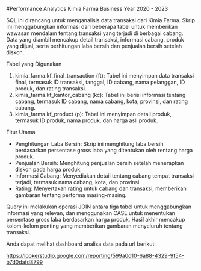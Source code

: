 #Performance Analytics Kimia Farma Business Year 2020 - 2023

SQL ini dirancang untuk menganalisis data transaksi dari Kimia Farma. Skrip ini menggabungkan informasi dari beberapa tabel untuk memberikan wawasan mendalam tentang transaksi yang terjadi di berbagai cabang. Data yang diambil mencakup detail transaksi, informasi cabang, produk yang dijual, serta perhitungan laba bersih dan penjualan bersih setelah diskon.

Tabel yang Digunakan
1. kimia_farma.kf_final_transaction (ft): Tabel ini menyimpan data transaksi final, termasuk ID transaksi, tanggal, ID cabang, nama pelanggan, ID produk, dan rating transaksi.
2. kimia_farma.kf_kantor_cabang (kc): Tabel ini berisi informasi tentang cabang, termasuk ID cabang, nama cabang, kota, provinsi, dan rating cabang.
3. kimia_farma.kf_product (p): Tabel ini menyimpan detail produk, termasuk ID produk, nama produk, dan harga asli produk.

Fitur Utama
- Penghitungan Laba Bersih: Skrip ini menghitung laba bersih berdasarkan persentase gross laba yang ditentukan oleh rentang harga produk.
- Penjualan Bersih: Menghitung penjualan bersih setelah menerapkan diskon pada harga produk.
- Informasi Cabang: Menyediakan detail tentang cabang tempat transaksi terjadi, termasuk nama cabang, kota, dan provinsi.
- Rating: Menyertakan rating untuk cabang dan transaksi, memberikan gambaran tentang performa masing-masing.

Query ini melakukan operasi JOIN antara tiga tabel untuk menggabungkan informasi yang relevan, dan menggunakan CASE untuk menentukan persentase gross laba berdasarkan harga produk. Hasil akhir mencakup kolom-kolom penting yang memberikan gambaran menyeluruh tentang transaksi.

Anda dapat melihat dashboard analisa data pada url berikut:

https://lookerstudio.google.com/reporting/599a0d10-6a88-4329-9f54-b7d0dafd8799
